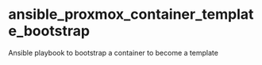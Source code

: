 # ansible_proxmox_container_template_bootstrap
Ansible playbook to bootstrap a container to become a template
